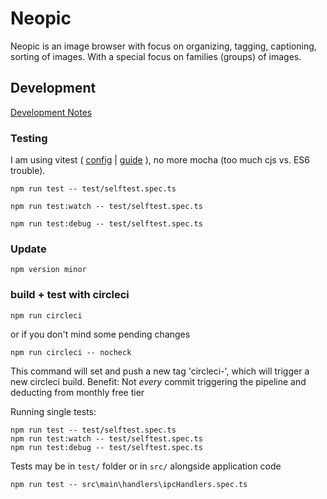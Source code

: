 # Neopic

Neopic is an image browser with focus on organizing, tagging, captioning, sorting of images. With a special focus on families (groups) of images.

## Development

[Development Notes](./docs/DEVELOPMENT.md)


### Testing

I am using vitest ( [config](https://vitest.dev/config/) | [guide](https://vitest.dev/guide/) ), no more mocha (too much cjs vs. ES6 trouble).

    npm run test -- test/selftest.spec.ts

    npm run test:watch -- test/selftest.spec.ts

    npm run test:debug -- test/selftest.spec.ts

### Update

    npm version minor

### build + test with circleci

    npm run circleci

or if you don't mind some pending changes

    npm run circleci -- nocheck

This command will set and push a new tag 'circleci-<shorthash>', which will trigger a new circleci build. Benefit: Not _every_ commit triggering the pipeline and deducting from monthly free tier

Running single tests:

    npm run test -- test/selftest.spec.ts
    npm run test:watch -- test/selftest.spec.ts
    npm run test:debug -- test/selftest.spec.ts

Tests may be in `test/` folder or in `src/` alongside application code

    npm run test -- src\main\handlers\ipcHandlers.spec.ts

